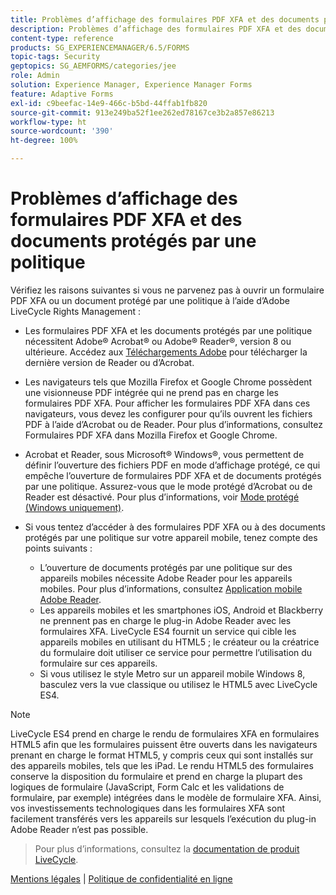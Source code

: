 ```yaml
---
title: Problèmes d’affichage des formulaires PDF XFA et des documents protégés par une politique
description: Problèmes d’affichage des formulaires PDF XFA et des documents protégés par une politique
content-type: reference
products: SG_EXPERIENCEMANAGER/6.5/FORMS
topic-tags: Security
geptopics: SG_AEMFORMS/categories/jee
role: Admin
solution: Experience Manager, Experience Manager Forms
feature: Adaptive Forms
exl-id: c9beefac-14e9-466c-b5bd-44ffab1fb820
source-git-commit: 913e249ba52f1ee262ed78167ce3b2a857e86213
workflow-type: ht
source-wordcount: '390'
ht-degree: 100%

---
```


# Problèmes d’affichage des formulaires PDF XFA et des documents protégés par une politique

Vérifiez les raisons suivantes si vous ne parvenez pas à ouvrir un formulaire PDF XFA ou un document protégé par une politique à l’aide d’Adobe LiveCycle Rights Management :

* Les formulaires PDF XFA et les documents protégés par une politique nécessitent Adobe® Acrobat® ou Adobe® Reader®, version 8 ou ultérieure. Accédez aux [Téléchargements Adobe](https://www.adobe.com/downloads.html) pour télécharger la dernière version de Reader ou d’Acrobat.
* Les navigateurs tels que Mozilla Firefox et Google Chrome possèdent une visionneuse PDF intégrée qui ne prend pas en charge les formulaires PDF XFA. Pour afficher les formulaires PDF XFA dans ces navigateurs, vous devez les configurer pour qu’ils ouvrent les fichiers PDF à l’aide d’Acrobat ou de Reader. Pour plus d’informations, consultez Formulaires PDF XFA dans Mozilla Firefox et Google Chrome.
* Acrobat et Reader, sous Microsoft® Windows®, vous permettent de définir l’ouverture des fichiers PDF en mode d’affichage protégé, ce qui empêche l’ouverture de formulaires PDF XFA et de documents protégés par une politique. Assurez-vous que le mode protégé d’Acrobat ou de Reader est désactivé. Pour plus d’informations, voir [Mode protégé (Windows uniquement)](https://helpx.adobe.com/fr/acrobat/kb/end-of-support-acrobat-x-reader-x.html).
* Si vous tentez d’accéder à des formulaires PDF XFA ou à des documents protégés par une politique sur votre appareil mobile, tenez compte des points suivants :

   * L’ouverture de documents protégés par une politique sur des appareils mobiles nécessite Adobe Reader pour les appareils mobiles. Pour plus d’informations, consultez [Application mobile Adobe Reader](https://www.adobe.com/in/acrobat/mobile/acrobat-reader.html).
   * Les appareils mobiles et les smartphones iOS, Android et Blackberry ne prennent pas en charge le plug-in Adobe Reader avec les formulaires XFA. LiveCycle ES4 fournit un service qui cible les appareils mobiles en utilisant du HTML5 ; le créateur ou la créatrice du formulaire doit utiliser ce service pour permettre l’utilisation du formulaire sur ces appareils.
   * Si vous utilisez le style Metro sur un appareil mobile Windows 8, basculez vers la vue classique ou utilisez le HTML5 avec LiveCycle ES4.

>[!NOTE]
>
>LiveCycle ES4 prend en charge le rendu de formulaires XFA en formulaires HTML5 afin que les formulaires puissent être ouverts dans les navigateurs prenant en charge le format HTML5, y compris ceux qui sont installés sur des appareils mobiles, tels que les iPad. Le rendu HTML5 des formulaires conserve la disposition du formulaire et prend en charge la plupart des logiques de formulaire (JavaScript, Form Calc et les validations de formulaire, par exemple) intégrées dans le modèle de formulaire XFA. Ainsi, vos investissements technologiques dans les formulaires XFA sont facilement transférés vers les appareils sur lesquels l’exécution du plug-in Adobe Reader n’est pas possible.
>>Pour plus d’informations, consultez la [documentation de produit LiveCycle](https://business.adobe.com/fr/products/experience-manager/forms/aem-forms.html).

[Mentions légales](https://chl-author-preview.corp.adobe.com/content/help/fr/legal/legal-notices.html) | [Politique de confidentialité en ligne](https://www.adobe.com/privacy.html)
